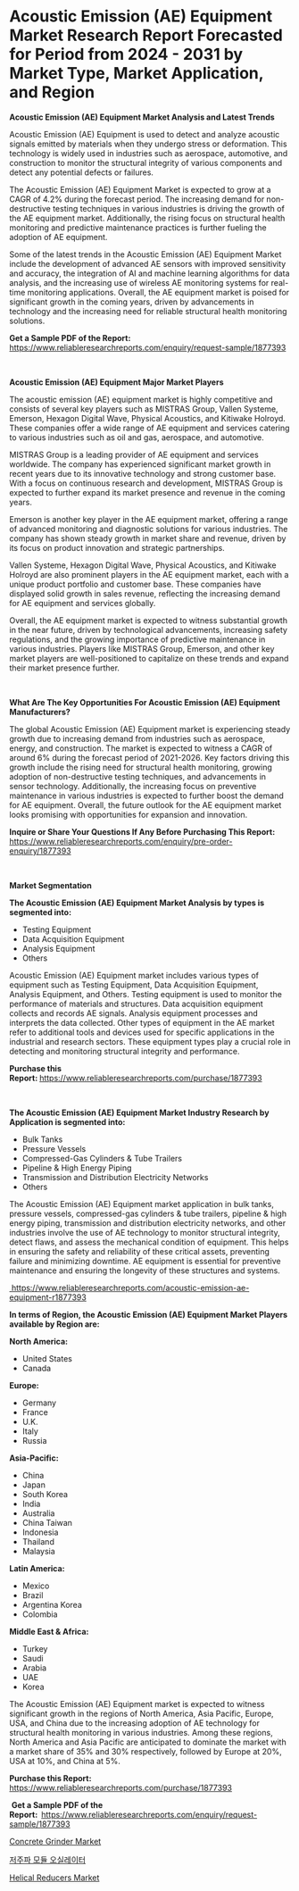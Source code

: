 <p><h1>Acoustic Emission (AE) Equipment Market Research Report Forecasted for Period from 2024 -  2031 by Market Type, Market Application, and Region</h1></p><p><strong>Acoustic Emission (AE) Equipment Market Analysis and Latest Trends</strong></p>
<p><p>Acoustic Emission (AE) Equipment is used to detect and analyze acoustic signals emitted by materials when they undergo stress or deformation. This technology is widely used in industries such as aerospace, automotive, and construction to monitor the structural integrity of various components and detect any potential defects or failures.</p><p>The Acoustic Emission (AE) Equipment Market is expected to grow at a CAGR of 4.2% during the forecast period. The increasing demand for non-destructive testing techniques in various industries is driving the growth of the AE equipment market. Additionally, the rising focus on structural health monitoring and predictive maintenance practices is further fueling the adoption of AE equipment.</p><p>Some of the latest trends in the Acoustic Emission (AE) Equipment Market include the development of advanced AE sensors with improved sensitivity and accuracy, the integration of AI and machine learning algorithms for data analysis, and the increasing use of wireless AE monitoring systems for real-time monitoring applications. Overall, the AE equipment market is poised for significant growth in the coming years, driven by advancements in technology and the increasing need for reliable structural health monitoring solutions.</p></p>
<p><strong>Get a Sample PDF of the Report:&nbsp;</strong> <a href="https://www.reliableresearchreports.com/enquiry/request-sample/1877393">https://www.reliableresearchreports.com/enquiry/request-sample/1877393</a></p>
<p>&nbsp;</p>
<p><strong>Acoustic Emission (AE) Equipment Major Market Players</strong></p>
<p><p>The acoustic emission (AE) equipment market is highly competitive and consists of several key players such as MISTRAS Group, Vallen Systeme, Emerson, Hexagon Digital Wave, Physical Acoustics, and Kitiwake Holroyd. These companies offer a wide range of AE equipment and services catering to various industries such as oil and gas, aerospace, and automotive.</p><p>MISTRAS Group is a leading provider of AE equipment and services worldwide. The company has experienced significant market growth in recent years due to its innovative technology and strong customer base. With a focus on continuous research and development, MISTRAS Group is expected to further expand its market presence and revenue in the coming years.</p><p>Emerson is another key player in the AE equipment market, offering a range of advanced monitoring and diagnostic solutions for various industries. The company has shown steady growth in market share and revenue, driven by its focus on product innovation and strategic partnerships.</p><p>Vallen Systeme, Hexagon Digital Wave, Physical Acoustics, and Kitiwake Holroyd are also prominent players in the AE equipment market, each with a unique product portfolio and customer base. These companies have displayed solid growth in sales revenue, reflecting the increasing demand for AE equipment and services globally.</p><p>Overall, the AE equipment market is expected to witness substantial growth in the near future, driven by technological advancements, increasing safety regulations, and the growing importance of predictive maintenance in various industries. Players like MISTRAS Group, Emerson, and other key market players are well-positioned to capitalize on these trends and expand their market presence further.</p></p>
<p>&nbsp;</p>
<p><strong>What Are The Key Opportunities For Acoustic Emission (AE) Equipment Manufacturers?</strong></p>
<p><p>The global Acoustic Emission (AE) Equipment market is experiencing steady growth due to increasing demand from industries such as aerospace, energy, and construction. The market is expected to witness a CAGR of around 6% during the forecast period of 2021-2026. Key factors driving this growth include the rising need for structural health monitoring, growing adoption of non-destructive testing techniques, and advancements in sensor technology. Additionally, the increasing focus on preventive maintenance in various industries is expected to further boost the demand for AE equipment. Overall, the future outlook for the AE equipment market looks promising with opportunities for expansion and innovation.</p></p>
<p><strong>Inquire or Share Your Questions If Any Before Purchasing This Report:</strong> <a href="https://www.reliableresearchreports.com/enquiry/pre-order-enquiry/1877393">https://www.reliableresearchreports.com/enquiry/pre-order-enquiry/1877393</a></p>
<p>&nbsp;</p>
<p><strong>Market Segmentation</strong></p>
<p><strong>The Acoustic Emission (AE) Equipment Market Analysis by types is segmented into:</strong></p>
<p><ul><li>Testing Equipment</li><li>Data Acquisition Equipment</li><li>Analysis Equipment</li><li>Others</li></ul></p>
<p><p>Acoustic Emission (AE) Equipment market includes various types of equipment such as Testing Equipment, Data Acquisition Equipment, Analysis Equipment, and Others. Testing equipment is used to monitor the performance of materials and structures. Data acquisition equipment collects and records AE signals. Analysis equipment processes and interprets the data collected. Other types of equipment in the AE market refer to additional tools and devices used for specific applications in the industrial and research sectors. These equipment types play a crucial role in detecting and monitoring structural integrity and performance.</p></p>
<p><strong>Purchase this Report:&nbsp;</strong><a href="https://www.reliableresearchreports.com/purchase/1877393">https://www.reliableresearchreports.com/purchase/1877393</a></p>
<p>&nbsp;</p>
<p><strong>The Acoustic Emission (AE) Equipment Market Industry Research by Application is segmented into:</strong></p>
<p><ul><li>Bulk Tanks</li><li>Pressure Vessels</li><li>Compressed-Gas Cylinders & Tube Trailers</li><li>Pipeline & High Energy Piping</li><li>Transmission and Distribution Electricity Networks</li><li>Others</li></ul></p>
<p><p>The Acoustic Emission (AE) Equipment market application in bulk tanks, pressure vessels, compressed-gas cylinders & tube trailers, pipeline & high energy piping, transmission and distribution electricity networks, and other industries involve the use of AE technology to monitor structural integrity, detect flaws, and assess the mechanical condition of equipment. This helps in ensuring the safety and reliability of these critical assets, preventing failure and minimizing downtime. AE equipment is essential for preventive maintenance and ensuring the longevity of these structures and systems.</p></p>
<p><a href="https://www.reliableresearchreports.com/acoustic-emission-ae-equipment-r1877393">&nbsp;https://www.reliableresearchreports.com/acoustic-emission-ae-equipment-r1877393</a></p>
<p><strong>In terms of Region, the Acoustic Emission (AE) Equipment Market Players available by Region are:</strong></p>
<p>
    <p> <strong> North America: </strong>
        <ul>
            <li>United States</li>
            <li>Canada</li>
        </ul>
        </p> 
    <p> <strong> Europe: </strong>
        <ul>
            <li>Germany</li>
            <li>France</li>
            <li>U.K.</li>
            <li>Italy</li>
            <li>Russia</li>
        </ul>
        </p> 
    <p> <strong> Asia-Pacific: </strong>
        <ul>
            <li>China</li>
            <li>Japan</li>
            <li>South Korea</li>
            <li>India</li>
            <li>Australia</li>
            <li>China Taiwan</li>
            <li>Indonesia</li>
            <li>Thailand</li>
            <li>Malaysia</li>
        </ul>
        </p> 
    <p> <strong> Latin America: </strong>
        <ul>
            <li>Mexico</li>
            <li>Brazil</li>
            <li>Argentina Korea</li>
            <li>Colombia</li>
        </ul>
        </p> 
    <p> <strong> Middle East & Africa: </strong>
        <ul>
            <li>Turkey</li>
            <li>Saudi</li>
            <li>Arabia</li>
            <li>UAE</li>
            <li>Korea</li>
        </ul>
    </p>
    </p>
<p><p>The Acoustic Emission (AE) Equipment market is expected to witness significant growth in the regions of North America, Asia Pacific, Europe, USA, and China due to the increasing adoption of AE technology for structural health monitoring in various industries. Among these regions, North America and Asia Pacific are anticipated to dominate the market with a market share of 35% and 30% respectively, followed by Europe at 20%, USA at 10%, and China at 5%.</p></p>
<p><strong>Purchase this Report: </strong><a href="https://www.reliableresearchreports.com/purchase/1877393">https://www.reliableresearchreports.com/purchase/1877393</a></p>
<p>&nbsp;<strong>Get a Sample PDF of the Report:&nbsp;&nbsp;</strong><a href="https://www.reliableresearchreports.com/enquiry/request-sample/1877393">https://www.reliableresearchreports.com/enquiry/request-sample/1877393</a></p>
<p><strong></strong></p>
<p><p><a href="https://github.com/muhammadasraf467/Market-Research-Report-List-1/blob/main/concrete-grinder-market.md">Concrete Grinder Market</a></p><p><a href="https://github.com/emakpiahsopiah/Market-Research-Report-List-1/blob/main/8793165177482.md">저주파 모듈 오실레이터</a></p><p><a href="https://github.com/gikababa4/Market-Research-Report-List-1/blob/main/helical-reducers-market.md">Helical Reducers Market</a></p></p>